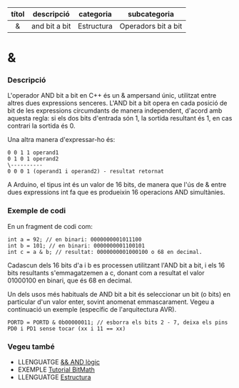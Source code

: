 
| títol | descripció   | categoria  | subcategoria        |
| :---: | :----------: | :--------: | :-----------------: |
| &     | and bit a bit | Estructura | Operadors bit a bit |

# &

### Descripció

L'operador AND bit a bit en C++ és un & ampersand únic, utilitzat entre altres dues expressions senceres. L'AND bit a bit opera en cada posició de bit de les expressions circumdants de manera independent, d'acord amb aquesta regla: si els dos bits d'entrada són 1, la sortida resultant és 1, en cas contrari la sortida és 0.

Una altra manera d'expressar-ho és:

```
0 0 1 1 operand1  
0 1 0 1 operand2  
\----------  
0 0 0 1 (operand1 i operand2) - resultat retornat
```

A Arduino, el tipus int és un valor de 16 bits, de manera que l'ús de & entre dues expressions int fa que es produeixin 16 operacions AND simultànies.

### Exemple de codi

En un fragment de codi com:

```
int a = 92; // en binari: 0000000001011100
int b = 101; // en binari: 0000000001100101
int c = a & b; // resultat: 0000000001000100 o 68 en decimal.
```

Cadascun dels 16 bits d'a i b es processen utilitzant l'AND bit a bit, i els 16 bits resultants s'emmagatzemen a c, donant com a resultat el valor 01000100 en binari, que és 68 en decimal.

Un dels usos més habituals de AND bit a bit és seleccionar un bit (o bits) en particular d'un valor enter, sovint anomenat emmascarament. Vegeu a continuació un exemple (específic de l'arquitectura AVR).

`PORTD = PORTD & 0b00000011; // esborra els bits 2 - 7, deixa els pins PD0 i PD1 sense tocar (xx i 11 == xx)`

### Vegeu també

*  LLENGUATGE [&& AND lògic](../Operador-booleans/andlogic.md)  
*  EXEMPLE [Tutorial BitMath](https://www.arduino.cc/playground/Code/BitMath)  
*  LLENGUATGE [Estructura](../Estructura.md)  
